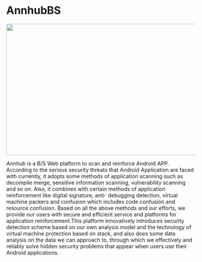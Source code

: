 # AnnhubBS

<img width="600" height="350" src="http://www.english.yelbee.top/profile/Annhub.png"/>

*Annhub* is a B/S Web platform to scan and reinforce Android APP. According to the serious security threats that Android Application are faced with currently, it adopts some methods of application scanning such as decompile merge, sensitive information scanning, vulnerability scanning and so on. Also, it combines with certain methods of application reinforcement like digital signature, anti- debugging detection, virtual machine packers and confusion which includes code confusion and resource confusion. Based on all the above methods and our efforts, we provide our users with secure and efficient service and platforms for application reinforcement.This platform innovatively introduces security detection scheme based on our own analysis model and the technology of virtual machine protection based on stack, and also does some data analysis on the data we can approach to, through which we effectively and reliably solve hidden security problems that appear when users use their Android applications. 
